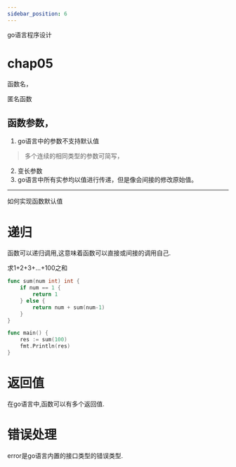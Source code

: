 ```yaml
---
sidebar_position: 6
---
```


go语言程序设计


# chap05





函数名，



匿名函数



## 函数参数，

1. go语言中的参数不支持默认值
> 多个连续的相同类型的参数可简写，
2. 变长参数
3. go语言中所有实参均以值进行传递，但是像会间接的修改原始值。

-----



如何实现函数默认值




# 递归

函数可以递归调用,这意味着函数可以直接或间接的调用自己.



求1+2+3+...+100之和
```go
func sum(num int) int {
	if num == 1 {
		return 1
	} else {
		return num + sum(num-1)
	}
}

func main() {
	res := sum(100)
	fmt.Println(res)
}
```






# 返回值

在go语言中,函数可以有多个返回值.



# 错误处理

error是go语言内置的接口类型的错误类型.




